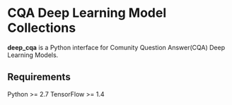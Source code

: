 # CQA Deep Learning Model Collections
**deep_cqa** is a Python interface for Comunity Question Answer(CQA) Deep Learning Models.

## Requirements
Python >= 2.7
TensorFlow >= 1.4


